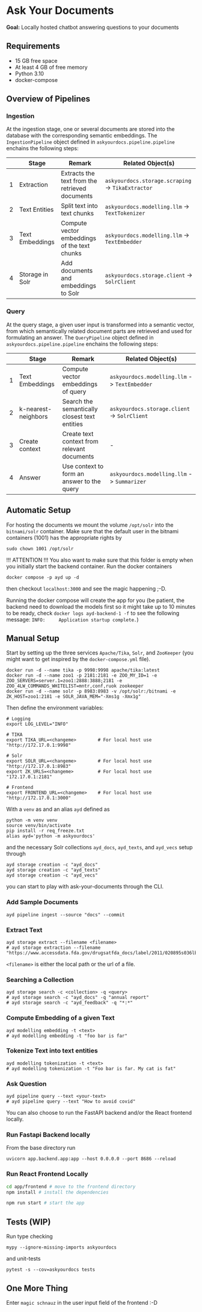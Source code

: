 # Ask Your Documents
**Goal:** Locally hosted chatbot answering questions to your documents

## Requirements

- 15 GB free space
- At least 4 GB of free memory
- Python 3.10
- docker-compose

## Overview of Pipelines
### Ingestion
At the ingestion stage, one or several documents are stored into the database with the corresponding semantic 
embeddings. The `IngestionPipeline` object defined in `askyourdocs.pipeline.pipeline` enchains the following steps: 

|   | Stage           | Remark                                         | Related Object(s)                                 |        
|---|-----------------|------------------------------------------------|---------------------------------------------------|
| 1 | Extraction      | Extracts the text from the retrieved documents | `askyourdocs.storage.scraping` -> `TikaExtractor` |        
| 2 | Text Entities   | Split text into text chunks                    | `askyourdocs.modelling.llm` -> `TextTokenizer`    |        
| 3 | Text Embeddings | Compute vector embeddings of the text chunks   | `askyourdocs.modelling.llm` -> `TextEmbedder`     |        
| 4 | Storage in Solr | Add documents and embeddings to Solr           | `askyourdocs.storage.client` -> `SolrClient`      |

### Query
At the query stage, a given user input is transformed into a semantic vector, from which semantically related document
parts are retrieved and used for formulating an answer. The `QueryPipeline` object defined in 
`askyourdocs.pipeline.pipeline` enchains the following steps: 

|   | Stage               | Remark                                        | Related Object(s)                             |        
|---|---------------------|-----------------------------------------------|-----------------------------------------------|
| 1 | Text Embeddings     | Compute vector embeddings of query            | `askyourdocs.modelling.llm` -> `TextEmbedder` |       
| 2 | k-nearest-neighbors | Search the semantically closest text entities | `askyourdocs.storage.client` -> `SolrClient`  |        
| 3 | Create context      | Create text context from relevant documents   | -                                             |        
| 4 | Answer              | Use context to form an answer to the query    | `askyourdocs.modelling.llm` -> `Summarizer`   |


## Automatic Setup
For hosting the documents we mount the volume `/opt/solr` into the `bitnami/solr` container. Make sure that the default
user in the bitnami containers (1001) has the appropriate rights by
```shell
sudo chown 1001 /opt/solr
```
!!! ATTENTION !!!
You also want to make sure that this folder is empty when you initially start the backend container.
Run the docker containers
```shell
docker compose -p ayd up -d
```
then checkout `localhost:3000` and see the magic happening ;-D.

Running the docker compose will create the app for you (be patient, the backend need to download the models first so 
it might take up to 10 minutes to be ready, check `docker logs ayd-backend-1 -f` to see the following message:
`INFO:     Application startup complete.`)

## Manual Setup
Start by setting up the three services `Apache/Tika`, `Solr`, and `ZooKeeper` (you might want to get inspired by
the `docker-compose.yml` file).
```shell
docker run -d --name tika -p 9998:9998 apache/tika:latest
docker run -d --name zoo1 -p 2181:2181 -e ZOO_MY_ID=1 -e ZOO_SERVERS=server.1=zoo1:2888:3888;2181 -e ZOO_4LW_COMMANDS_WHITELIST=mntr,conf,ruok zookeeper
docker run -d --name solr -p 8983:8983 -v /opt/solr:/bitnami -e ZK_HOST=zoo1:2181 -e SOLR_JAVA_MEM="-Xms1g -Xmx1g"
```
Then define the environment variables:
```shell
# Logging
export LOG_LEVEL="INFO"

# TIKA
export TIKA_URL=<changeme>        # For local host use "http://172.17.0.1:9998"

# Solr
export SOLR_URL=<changeme>        # For local host use "http://172.17.0.1:8983"  
export ZK_URLS=<changeme>         # For local host use "172.17.0.1:2181"

# Frontend
export FRONTEND_URL=<changeme>    # For local host use "http://172.17.0.1:3000"
```

With a `venv` as and an alias `ayd` defined as
```shell
python -m venv venv
source venv/bin/activate
pip install -r req_freeze.txt
alias ayd='python -m askyourdocs'
```
and the necessary Solr collections `ayd_docs`, `ayd_texts`, and `ayd_vecs` setup through
```shell
ayd storage creation -c "ayd_docs"
ayd storage creation -c "ayd_texts"
ayd storage creation -c "ayd_vecs"
```
you can start to play with ask-your-documents through the CLI.

### Add Sample Documents
```shell
ayd pipeline ingest --source "docs" --commit
```

### Extract Text
```shell
ayd storage extract --filename <filename> 
# ayd storage extraction --filename "https://www.accessdata.fda.gov/drugsatfda_docs/label/2011/020895s036lbl.pdf"
```
`<filename>` is either the local path or the url of a file.

### Searching a Collection
```shell
ayd storage search -c <collection> -q <query>
# ayd storage search -c "ayd_docs" -q "annual report"
# ayd storage search -c "ayd_feedback" -q "*:*"
```

### Compute Embedding of a given Text
```shell
ayd modelling embedding -t <text>
# ayd modelling embedding -t "foo bar is far"
```

### Tokenize Text into text entities
```shell
ayd modelling tokenization -t <text>
# ayd modelling tokenization -t "Foo bar is far. My cat is fat"
```

### Ask Question
```shell
ayd pipeline query --text <your-text>
# ayd pipeline query --text "How to avoid covid" 
```

You can also choose to run the FastAPI backend and/or the React frontend locally.

### Run Fastapi Backend locally
From the base directory run
```shell
uvicorn app.backend.app:app --host 0.0.0.0 --port 8686 --reload
```


### Run React Frontend Locally

```sh
cd app/frontend # move to the frontend directory
npm install # install the dependencies
```
```sh
npm run start # start the app
```

## Tests (WIP)
Run type checking
```shell
mypy --ignore-missing-imports askyourdocs
```
and unit-tests
```shell
pytest -s --cov=askyourdocs tests
```


## One More Thing
Enter `magic schnauz` in the user input field of the frontend :-D
